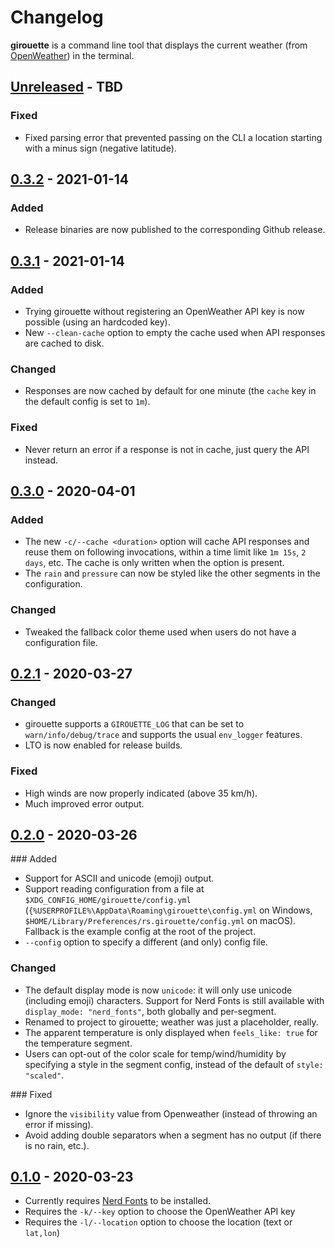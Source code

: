 # Changelog

**girouette** is a command line tool that displays the current weather (from [OpenWeather]) in the terminal.

<!-- next-header -->
## [Unreleased] - TBD

### Fixed

* Fixed parsing error that prevented passing on the CLI a location starting with a minus sign (negative latitude).

## [0.3.2] - 2021-01-14

### Added

* Release binaries are now published to the corresponding Github release.

## [0.3.1] - 2021-01-14

### Added

* Trying girouette without registering an OpenWeather API key is now possible (using an hardcoded key).
* New `--clean-cache` option to empty the cache used when API responses are cached to disk.

### Changed

* Responses are now cached by default for one minute (the `cache` key in the default config is set to `1m`).

### Fixed

* Never return an error if a response is not in cache, just query the API instead.

## [0.3.0] - 2020-04-01

### Added

* The new `-c/--cache <duration>` option will cache API responses and reuse them on following invocations,
  within a time limit like `1m 15s`, `2 days`, etc. The cache is only written when the option is present.
* The `rain` and `pressure` can now be styled like the other segments in the configuration.

### Changed

* Tweaked the fallback color theme used when users do not have a configuration file.

## [0.2.1] - 2020-03-27

### Changed

* girouette supports a `GIROUETTE_LOG` that can be set to `warn/info/debug/trace` and supports the
  usual `env_logger` features.
* LTO is now enabled for release builds.

### Fixed

* High winds are now properly indicated (above 35 km/h).
* Much improved error output.

## [0.2.0] - 2020-03-26

### Added

* Support for ASCII and unicode (emoji) output.
* Support reading configuration from a file at `$XDG_CONFIG_HOME/girouette/config.yml`
   (`{%USERPROFILE%\AppData\Roaming\girouette\config.yml` on Windows,
   `$HOME/Library/Preferences/rs.girouette/config.yml` on macOS). Fallback is the
   example config at the root of the project.
* `--config` option to specify a different (and only) config file.

### Changed

* The default display mode is now `unicode`: it will only use unicode (including emoji)
  characters. Support for Nerd Fonts is still available with `display_mode: "nerd_fonts"`,
  both globally and per-segment.
* Renamed to project to girouette; weather was just a placeholder, really.
* The apparent temperature is only displayed when `feels_like: true` for the temperature segment.
* Users can opt-out of the color scale for temp/wind/humidity by specifying a style in the
  segment config, instead of the default of `style: "scaled"`.

### Fixed

* Ignore the `visibility` value from Openweather (instead of throwing an error if missing).
* Avoid adding double separators when a segment has no output (if there is no rain, etc.).

## [0.1.0] - 2020-03-23

* Currently requires [Nerd Fonts] to be installed.
* Requires the `-k/--key` option to choose the OpenWeather API key
* Requires the `-l/--location` option to choose the location (text or `lat,lon`)

<!-- next-url -->
[Unreleased]: https://github.com/gourlaysama/girouette/compare/v0.3.2...HEAD
[0.3.2]: https://github.com/gourlaysama/girouette/compare/v0.3.1...v0.3.2
[0.3.1]: https://github.com/gourlaysama/girouette/compare/v0.3.0...v0.3.1
[0.3.0]: https://github.com/gourlaysama/girouette/compare/v0.2.1...v0.3.0
[0.2.1]: https://github.com/gourlaysama/girouette/compare/v0.2.0...v0.2.1
[0.2.0]: https://github.com/gourlaysama/girouette/compare/v0.1.0...v0.2.0
[0.1.0]: https://github.com/gourlaysama/girouette/compare/e1ab692...v0.1.0
[Nerd Fonts]: https://www.nerdfonts.com/
[OpenWeather]: https://openweathermap.org
